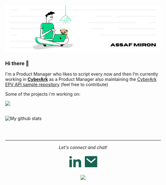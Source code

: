 <img src="https://raw.githubusercontent.com/AssafMiron/AssafMiron/master/images/topbanner.png" alt="Assaf Miron">

### Hi there 👋

I'm a Product Manager who likes to script every now and then
I’m currently working in **[CyberArk](https://CyberArk.com)** as a Product Manager also maintaining the [CyberArk EPV API sample repository](https://github.com/cyberark/epv-api-scripts) (feel free to contribute)

Some of the projects i'm working on:

<a href="https://github.com/cyberark/epv-api-scripts">
  <img align="left" src="https://github-readme-stats.vercel.app/api/pin/?username=cyberark&repo=epv-api-scripts" />
</a>

<br><br>

![My github stats](https://github-readme-stats.vercel.app/api?username=AssafMiron&show_icons=true)


<br><br>
<hr>
<p align="center">
  <i>Let's connect and chat!</i>

  <p align="center">
    <a href="https://www.linkedin.com/in/assaf-miron/" alt="Linkedin"><img src="https://raw.githubusercontent.com/AssafMiron/AssafMiron/master/images/linkedin-fill.svg"></a>
    <a href="mailto:assaf.miron@gmail.com" alt="Contact me"><img src="https://raw.githubusercontent.com/AssafMiron/AssafMiron/master/images/mail-fill.svg"></a>
  </p>

  <p align="center">
    <img align="center" src="https://visitor-badge.glitch.me/badge?page_id=AssafMiron.visitor-badge">
  </p>
</p>

<!--
**AssafMiron/AssafMiron** is a ✨ _special_ ✨ repository because its `README.md` (this file) appears on your GitHub profile.

Here are some ideas to get you started:

- 🔭 I’m currently working on ...
- 🌱 I’m currently learning ...
- 👯 I’m looking to collaborate on ...
- 🤔 I’m looking for help with ...
- 💬 Ask me about ...
- 📫 How to reach me: ...
- 😄 Pronouns: ...
- ⚡ Fun fact: ...
-->
